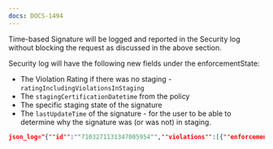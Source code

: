 ```yaml
---
docs: DOCS-1494
---
```


Time-based Signature will be logged and reported in the Security log without blocking the request as discussed in the above section.

Security log will have the following new fields under the enforcementState:
-	The Violation Rating if there was no staging - `ratingIncludingViolationsInStaging`
-	The `stagingCertificationDatetime` from the policy
-	The specific staging state of the signature 
-	The `lastUpdateTime` of the signature - for the user to be able to determine why the signature was (or was not) in staging.

```json
json_log="{""id"":""7103271131347005954"",""violations"":[{""enforcementState"":{""isBlocked"":true,""isAlarmed"":true,""isInStaging"":false,""isLearned"":false,""isLikelyFalsePositive"":false},""violation"":{""name"":""VIOL_ATTACK_SIGNATURE""},""signature"":{""name"":""XSS script tag (Parameter)"",""signatureId"":200000098,""accuracy"":""high"",""risk"":""high"",""hasCve"":false,""stagingCertificationDatetime"":""2024-01-01T00:00:00Z"",""lastUpdateTime"":""2023-11-02T19:36:54Z""},""snippet"":{""buffer"":""cGFyYW09PHNjcmlwdA=="",""offset"":6,""length"":7},""policyEntity"":{""parameters"":[{""name"":""*"",""level"":""global"",""type"":""wildcard""}]},""observedEntity"":{""name"":""cGFyYW0="",""value"":""PHNjcmlwdA=="",""location"":""query""}},{""enforcementState"":{""isBlocked"":false,""isAlarmed"":true,""isLearned"":false},""violation"":{""name"":""VIOL_PARAMETER_VALUE_METACHAR""},""policyEntity"":{""parameters"":[{""name"":""*"",""level"":""global"",""type"":""wildcard""}]},""observedEntity"":{""name"":""cGFyYW0="",""value"":""PHNjcmlwdA=="",""location"":""query""},""metachar"":""0x3c"",""charsetType"":""parameter-value""},{""enforcementState"":{""isBlocked"":false},""violation"":{""name"":""VIOL_HTTP_PROTOCOL""},""policyEntity"":{""blocking-settings"":{""http-protocols"":{""description"":""Host header contains IP address""}}}},{""enforcementState"":{""isBlocked"":true},""violation"":{""name"":""VIOL_RATING_THREAT""}},{""enforcementState"":{""isBlocked"":false},""violation"":{""name"":""VIOL_BOT_CLIENT""}}],""enforcementAction"":""block"",""method"":""GET"",""clientPort"":6026,""clientIp"":""10.42.0.1"",""host"":""nginx-78b84c446f-flw6h"",""responseCode"":0,""serverIp"":""0.0.0.0"",""serverPort"":80,""requestStatus"":""blocked"",""url"":""L2luZGV4LnBocA=="",""virtualServerName"":""24-localhost:1-/"",""enforcementState"":{""isBlocked"":true,""isAlarmed"":true,""rating"":4,""attackType"":[{""name"":""Non-browser Client""},{""name"":""Abuse of Functionality""},{""name"":""Cross Site Scripting (XSS)""},{""name"":""Other Application Activity""},{""name"":""HTTP Parser Attack""}],""ratingIncludingViolationsInStaging"":4,""stagingCertificationDatetime"":""2024-01-01T00:00:00Z""},""requestDatetime"":""2023-12-27T14:22:29Z""
```
